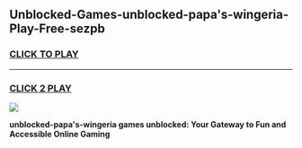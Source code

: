 
## Unblocked-Games-unblocked-papa's-wingeria-Play-Free-sezpb
<h3>
<a href="https://premium76.site?title=unblocked-papa's-wingeria&ref=21A">CLICK TO PLAY</a></h3>
<hr>

<h3>
<a href="https://premium76.site?title=unblocked-papa's-wingeria&ref=21A">CLICK 2 PLAY</a>
  
</h3>

<a href="https://premium76.site?title=unblocked-papa's-wingeria&ref=21A"><img src="https://clearcache.store/games.png"></a>


**unblocked-papa's-wingeria games unblocked: Your Gateway to Fun and Accessible Online Gaming**
